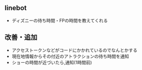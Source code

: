 ## linebot
* ディズニーの待ち時間・FPの時間を教えてくれる

## 改善・追加
* アクセストークンなどがコードにかかれているのでなんとかする
* 現在地情報からその付近のアトラクションの待ち時間を通知
* ショーの時間が近づいたら,通知(1時間前)